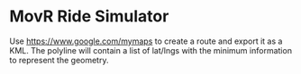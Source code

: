 # MovR Ride Simulator

Use https://www.google.com/mymaps to create a route and export it as a KML. The polyline will contain a list of lat/lngs with the minimum information to represent the geometry.
